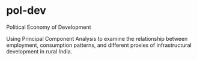 # pol-dev
Political Economy of Development

Using Principal Component Analysis to examine the relationship between employment, consumption patterns, and different proxies of infrastructural development in rural India.